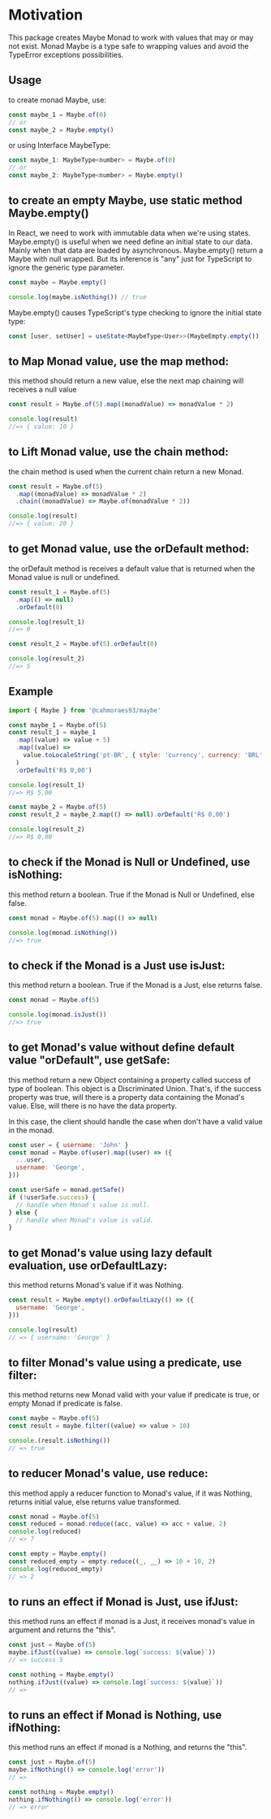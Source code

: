 # Motivation

This package creates Maybe Monad to work with values that may or may not exist.
Monad Maybe is a type safe to wrapping values and avoid the TypeError exceptions possibilities.

## Usage

to create monad Maybe, use:

```js
const maybe_1 = Maybe.of(0)
// or
const maybe_2 = Maybe.empty()
```

or using Interface MaybeType:

```js
const maybe_1: MaybeType<number> = Maybe.of(0)
// or
const maybe_2: MaybeType<number> = Maybe.empty()
```

## to create an empty Maybe, use static method Maybe.empty()

In React, we need to work with immutable data when we're using states. Maybe.empty() is useful when we need define an initial state to our data. Mainly when that data are loaded by asynchronous.
Maybe.empty() return a Maybe with null wrapped. But its inference is "any" just for TypeScript to ignore the generic type parameter.

```js
const maybe = Maybe.empty()

console.log(maybe.isNothing()) // true
```

Maybe.empty() causes TypeScript's type checking to ignore the initial state type:

```ts
const [user, setUser] = useState<MaybeType<User>>(MaybeEmpty.empty())
```

## to <strong>Map</strong> Monad value, use the map method:

this method should return a new value, else the next map chaining will receives a null value

```js
const result = Maybe.of(5).map((monadValue) => monadValue * 2)

console.log(result)
//=> { value: 10 }
```

## to <strong>Lift</strong> Monad value, use the chain method:

the chain method is used when the current chain return a new Monad.

```js
const result = Maybe.of(5)
  .map((monadValue) => monadValue * 2)
  .chain((monadValue) => Maybe.of(monadValue * 2))

console.log(result)
//=> { value: 20 }
```

## to <strong>get</strong> Monad value, use the orDefault method:

the orDefault method is receives a default value that is returned when the Monad value is null or undefined.

```js
const result_1 = Maybe.of(5)
  .map(() => null)
  .orDefault(0)

console.log(result_1)
//=> 0

const result_2 = Maybe.of(5).orDefault(0)

console.log(result_2)
//=> 5
```

## Example

```js
import { Maybe } from '@cahmoraes93/maybe'

const maybe_1 = Maybe.of(5)
const result_1 = maybe_1
  .map((value) => value + 5)
  .map((value) =>
    value.toLocaleString('pt-BR', { style: 'currency', currency: 'BRL' }),
  )
  .orDefault('R$ 0,00')

console.log(result_1)
//=> R$ 5,00

const maybe_2 = Maybe.of(5)
const result_2 = maybe_2.map(() => null).orDefault('R$ 0,00')

console.log(result_2)
//=> R$ 0,00
```

## to check if the Monad is Null or Undefined, use <strong>isNothing</strong>:

this method return a boolean. True if the Monad is Null or Undefined, else false.

```js
const monad = Maybe.of(5).map(() => null)

console.log(monad.isNothing())
//=> true
```

## to check if the Monad is a Just use <strong>isJust</strong>:

this method return a boolean. True if the Monad is a Just, else returns false.

```js
const monad = Maybe.of(5)

console.log(monad.isJust())
//=> true
```

## to get Monad's value without define default value "orDefault", use <strong>getSafe</strong>:

this method return a new Object containing a property called success of type of boolean.
This object is a Discriminated Union. That's, if the success property was true, will there is a property data containing the Monad's value. Else, will there is no have the data property.

In this case, the client should handle the case when don't have a valid value in the monad.

```js
const user = { username: 'John' }
const monad = Maybe.of(user).map((user) => ({
  ...user,
  username: 'George',
}))

const userSafe = monad.getSafe()
if (!userSafe.success) {
  // handle when Monad's value is null.
} else {
  // handle when Monad's value is valid.
}
```

## to get Monad's value using lazy default evaluation, use <strong>orDefaultLazy</strong>:

this method returns Monad's value if it was Nothing.

```js
const result = Maybe.empty().orDefaultLazy(() => ({
  username: 'George',
}))

console.log(result)
// => { username: 'George' }
```

## to filter Monad's value using a predicate, use <strong>filter</strong>:

this method returns new Monad valid with your value if predicate is true, or empty Monad if predicate is false.

```js
const maybe = Maybe.of(5)
const result = maybe.filter((value) => value > 10)

console.(result.isNothing())
// => true
```

## to reducer Monad's value, use <strong>reduce</strong>:

this method apply a reducer function to Monad's value, if it was Nothing, returns initial value, else returns value transformed.

```js
const monad = Maybe.of(5)
const reduced = monad.reduce((acc, value) => acc + value, 2)
console.log(reduced)
// => 7

const empty = Maybe.empty()
const reduced_empty = empty.reduce((_, __) => 10 + 10, 2)
console.log(reduced_empty)
// => 2
```

## to runs an effect if Monad is Just, use <strong>ifJust</strong>:

this method runs an effect if monad is a Just, it receives monad's value in argument and returns the "this".

```js
const just = Maybe.of(5)
maybe.ifJust((value) => console.log(`success: ${value}`))
// => success 5

const nothing = Maybe.empty()
nothing.ifJust((value) => console.log(`success: ${value}`))
// =>
```

## to runs an effect if Monad is Nothing, use <strong>ifNothing</strong>:

this method runs an effect if monad is a Nothing, and returns the "this".

```js
const just = Maybe.of(5)
maybe.ifNothing(() => console.log('error'))
// =>

const nothing = Maybe.empty()
nothing.ifNothing(() => console.log('error'))
// => error
```
